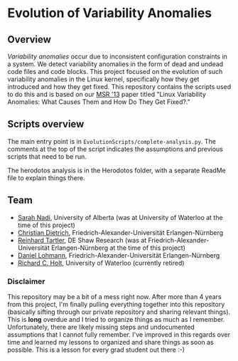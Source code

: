 # Evolution of Variability Anomalies

## Overview

*Variability anomalies* occur due to inconsistent configuration constraints in a system. We detect variability anomalies in the form of dead and undead code files and code blocks. This project focused on the evolution of such variability anomalies in the Linux kernel, specifically how they get introduced and how they get fixed. This repository contains the scripts used to do this and is based on our [MSR '13](https://dl.dropboxusercontent.com/s/ifffnko4yw84pvl/NADI_MSR_2013.pdf) paper titled "Linux Variability Anomalies: What Causes Them and How Do They Get Fixed?."

## Scripts overview

The main entry point is in `EvolutionScripts/complete-analysis.py`. The  comments at the top of the script indicates the assumptions and previous scripts that need to be run.

The herodotos analysis is in the Herodotos folder, with a separate ReadMe file to explain things there.

## Team

* [Sarah Nadi](http://www.sarahnadi.org), University of Alberta (was at University of Waterloo at the time of this project)
* [Christian Dietrich](https://www4.cs.fau.de/~stettberger/), Friedrich-Alexander-Universität Erlangen-Nürnberg
* [Reinhard Tartler](https://www.deshawresearch.com/people_compsci_tartler.html), DE Shaw Research (was at Friedrich-Alexander-Universität Erlangen-Nürnberg at the time of this project)
* [Daniel Lohmann](https://www4.cs.fau.de/~lohmann/), Friedrich-Alexander-Universität Erlangen-Nürnberg
* [Richard C. Holt](), University of Waterloo (currently retired)

### Disclaimer

This repository may be a bit of a mess right now. After more than 4 years from this project, I'm finally pulling everything together into this repository (basically sifting through our private repository and sharing relevant things). This is **long** overdue and I tried to organize things as much as I remember. Unfortunately, there are likely missing steps and undocumented assumptions that I cannot fully remember. I've improved in this regards over time and learned my lessons to organized and share things as soon as possible. This is a lesson for every grad student out there :-)